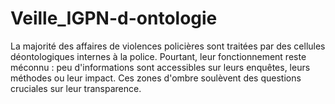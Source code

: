 # Veille_IGPN-d-ontologie
La majorité des affaires de violences policières sont traitées par des cellules déontologiques internes à la police. Pourtant, leur fonctionnement reste méconnu : peu d'informations sont accessibles sur leurs enquêtes, leurs méthodes ou leur impact. Ces zones d'ombre soulèvent des questions cruciales sur leur transparence.
